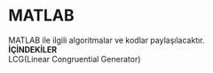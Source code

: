 # MATLAB
MATLAB ile ilgili algoritmalar ve kodlar paylaşılacaktır.<br>
**İÇİNDEKİLER** <br>
LCG(Linear Congruential Generator)
